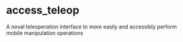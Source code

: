 # access_teleop
A noval teleoperation interface to more easily and accessibly perform mobile manipulation operations

